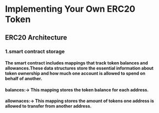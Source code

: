 # Implementing Your Own ERC20 Token

## ERC20 Architecture

### 1.smart contract storage
#### The smart contract includes mappings that track token balances and allowances.These data structures store the essential information about token ownership and how much one account is allowed to spend on behalf of another.

#### balances:-> This mapping stores the token balance for each address.
#### allownaces:-> This mapping stores the amount of tokens one  address is allowed to transfer from another address.
 